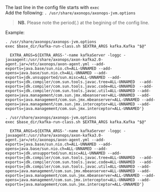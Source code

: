 The last line in the config file starts with <code>exec</code>
<br/>
Add the following: <code>. /usr/share/axonops/axonops-jvm.options</code>
<br/>
<blockquote>
<p><strong>NB.</strong> Please note the period(.) at the begining of the config line.</p>
</blockquote>
Example:
<!-- Kafka 2.0 Java 11 -->
<div id="Kafka20JavaDiv" class="javakafka">
<div id="Broker" class="axon_kafka_dynamic_s3">

```shell hl_lines="1" hl_lines="1"
. /usr/share/axonops/axonops-jvm.options
exec $base_dir/kafka-run-class.sh $EXTRA_ARGS kafka.Kafka "$@"
```
</div>
<div id="Zookeeper" class="axon_kafka_dynamic_s3" style="display:none">

```shell hl_lines="1"
. /usr/share/axonops/axonops-jvm.options
exec $base_dir/kafka-run-class.sh $EXTRA_ARGS org.apache.zookeeper.server.quorum.QuorumPeerMain "$@"
```
</div>
<div id="KRaftBroker" class="axon_kafka_dynamic_s3" style="display:none">

```shell hl_lines="1"
. /usr/share/axonops/axonops-jvm.options
exec $base_dir/kafka-run-class.sh $EXTRA_ARGS kafka.Kafka "$@"
```
</div>
<div id="KRaftController" class="axon_kafka_dynamic_s3" style="display:none">

```shell hl_lines="1"
. /usr/share/axonops/axonops-jvm.options
exec $base_dir/kafka-run-class.sh $EXTRA_ARGS kafka.Kafka "$@"
```
</div>
<div id="Connect" class="axon_kafka_dynamic_s3" style="display:none">

```shell hl_lines="1"
. /usr/share/axonops/axonops-jvm.options
exec $(dirname $0)/kafka-run-class.sh $EXTRA_ARGS org.apache.kafka.connect.cli.ConnectDistributed "$@"
```
</div>
</div>
<!-- END Kafka 2.0 Java 11 -->
<!-- Kafka 2.0 Java 17 -->
<div id="Kafka20Java17Div" class="javakafka">
<div id="Broker" class="axon_kafka_dynamic_s4">

```shell hl_lines="1"
  EXTRA_ARGS=${EXTRA_ARGS-'-name kafkaServer -loggc -javaagent:/usr/share/axonops/axon-kafka2.0-agent.jar=/etc/axonops/axon-agent.yml --add-exports=java.base/sun.nio.ch=ALL-UNNAMED --add-opens=java.base/sun.nio.ch=ALL-UNNAMED --add-exports=jdk.unsupported/sun.misc=ALL-UNNAMED --add-exports=jdk.compiler/com.sun.tools.javac.tree=ALL-UNNAMED  --add-exports=jdk.compiler/com.sun.tools.javac.code=ALL-UNNAMED  --add-exports=jdk.compiler/com.sun.tools.javac.util=ALL-UNNAMED --add-opens=java.management/com.sun.jmx.mbeanserver=ALL-UNNAMED --add-exports=java.management/com.sun.jmx.mbeanserver=ALL-UNNAMED --add-opens=java.management/com.sun.jmx.interceptor=ALL-UNNAMED --add-exports=java.management/com.sun.jmx.interceptor=ALL-UNNAMED'}
```
</div>
<div id="Zookeeper" class="axon_kafka_dynamic_s4" style="display:none">

```shell hl_lines="1"
  EXTRA_ARGS=${EXTRA_ARGS-'-name zookeeper -loggc -javaagent:/usr/share/axonops/axon-kafka2.0-agent.jar=/etc/axonops/axon-agent.yml --add-exports=java.base/sun.nio.ch=ALL-UNNAMED --add-opens=java.base/sun.nio.ch=ALL-UNNAMED --add-exports=jdk.unsupported/sun.misc=ALL-UNNAMED --add-exports=jdk.compiler/com.sun.tools.javac.tree=ALL-UNNAMED  --add-exports=jdk.compiler/com.sun.tools.javac.code=ALL-UNNAMED  --add-exports=jdk.compiler/com.sun.tools.javac.util=ALL-UNNAMED --add-opens=java.management/com.sun.jmx.mbeanserver=ALL-UNNAMED --add-exports=java.management/com.sun.jmx.mbeanserver=ALL-UNNAMED --add-opens=java.management/com.sun.jmx.interceptor=ALL-UNNAMED --add-exports=java.management/com.sun.jmx.interceptor=ALL-UNNAMED'}
```
</div>
<div id="KRaftBroker" class="axon_kafka_dynamic_s4" style="display:none">

```shell hl_lines="1"
  EXTRA_ARGS=${EXTRA_ARGS-'-name kafkaServer -loggc -javaagent:/usr/share/axonops/axon-kafka2.0-agent.jar=/etc/axonops/axon-agent.yml --add-exports=java.base/sun.nio.ch=ALL-UNNAMED --add-opens=java.base/sun.nio.ch=ALL-UNNAMED --add-exports=jdk.unsupported/sun.misc=ALL-UNNAMED --add-exports=jdk.compiler/com.sun.tools.javac.tree=ALL-UNNAMED  --add-exports=jdk.compiler/com.sun.tools.javac.code=ALL-UNNAMED  --add-exports=jdk.compiler/com.sun.tools.javac.util=ALL-UNNAMED --add-opens=java.management/com.sun.jmx.mbeanserver=ALL-UNNAMED --add-exports=java.management/com.sun.jmx.mbeanserver=ALL-UNNAMED --add-opens=java.management/com.sun.jmx.interceptor=ALL-UNNAMED --add-exports=java.management/com.sun.jmx.interceptor=ALL-UNNAMED'}
```
</div>
<div id="KRaftController" class="axon_kafka_dynamic_s4" style="display:none">

```shell hl_lines="1"
  EXTRA_ARGS=${EXTRA_ARGS-'-name kafkaServer -loggc -javaagent:/usr/share/axonops/axon-kafka2.0-agent.jar=/etc/axonops/axon-agent.yml --add-exports=java.base/sun.nio.ch=ALL-UNNAMED --add-opens=java.base/sun.nio.ch=ALL-UNNAMED --add-exports=jdk.unsupported/sun.misc=ALL-UNNAMED --add-exports=jdk.compiler/com.sun.tools.javac.tree=ALL-UNNAMED  --add-exports=jdk.compiler/com.sun.tools.javac.code=ALL-UNNAMED  --add-exports=jdk.compiler/com.sun.tools.javac.util=ALL-UNNAMED --add-opens=java.management/com.sun.jmx.mbeanserver=ALL-UNNAMED --add-exports=java.management/com.sun.jmx.mbeanserver=ALL-UNNAMED --add-opens=java.management/com.sun.jmx.interceptor=ALL-UNNAMED --add-exports=java.management/com.sun.jmx.interceptor=ALL-UNNAMED'}
```
</div>
<div id="Connect" class="axon_kafka_dynamic_s4" style="display:none">

```shell hl_lines="1"
  EXTRA_ARGS=${EXTRA_ARGS-'-name connectDistributed -javaagent:/usr/share/axonops/axon-kafka2.0-agent.jar=/etc/axonops/axon-agent.yml --add-exports=java.base/sun.nio.ch=ALL-UNNAMED --add-opens=java.base/sun.nio.ch=ALL-UNNAMED --add-exports=jdk.unsupported/sun.misc=ALL-UNNAMED --add-exports=jdk.compiler/com.sun.tools.javac.tree=ALL-UNNAMED  --add-exports=jdk.compiler/com.sun.tools.javac.code=ALL-UNNAMED  --add-exports=jdk.compiler/com.sun.tools.javac.util=ALL-UNNAMED --add-opens=java.management/com.sun.jmx.mbeanserver=ALL-UNNAMED --add-exports=java.management/com.sun.jmx.mbeanserver=ALL-UNNAMED --add-opens=java.management/com.sun.jmx.interceptor=ALL-UNNAMED --add-exports=java.management/com.sun.jmx.interceptor=ALL-UNNAMED'}
```
</div>
</div>
<!-- END Kafka 2.0 Java 17 -->
<!-- Kafka 3.0 Java 11 -->
<div id="Kafka30JavaDiv" class="javakafka">
<div id="Broker" class="axon_kafka_dynamic_s6">

```shell hl_lines="1"
. /usr/share/axonops/axonops-jvm.options
exec $base_dir/kafka-run-class.sh $EXTRA_ARGS kafka.Kafka "$@"
```
</div>
<div id="Zookeeper" class="axon_kafka_dynamic_s6" style="display:none">

```shell hl_lines="1"
. /usr/share/axonops/axonops-jvm.options
exec $base_dir/kafka-run-class.sh $EXTRA_ARGS org.apache.zookeeper.server.quorum.QuorumPeerMain "$@"
```
</div>
<div id="KRaftBroker" class="axon_kafka_dynamic_s6" style="display:none">

```shell hl_lines="1"
. /usr/share/axonops/axonops-jvm.options
exec $base_dir/kafka-run-class.sh $EXTRA_ARGS kafka.Kafka "$@"
```
</div>
<div id="KRaftController" class="axon_kafka_dynamic_s6" style="display:none">

```shell hl_lines="1"
. /usr/share/axonops/axonops-jvm.options
exec $base_dir/kafka-run-class.sh $EXTRA_ARGS kafka.Kafka "$@"
```
</div>
<div id="Connect" class="axon_kafka_dynamic_s6" style="display:none">

```shell hl_lines="1"
. /usr/share/axonops/axonops-jvm.options
exec $(dirname $0)/kafka-run-class.sh $EXTRA_ARGS org.apache.kafka.connect.cli.ConnectDistributed "$@"
```
</div>
</div>
<!-- END Kafka 3.0 Java 11 -->
<!-- Kafka 3.0 Java 17 -->
<div id="Kafka30Java17Div" class="javakafka">
<div id="Broker" class="axon_kafka_dynamic_s7">

```shell hl_lines="1"
  EXTRA_ARGS=${EXTRA_ARGS-'-name kafkaServer -loggc -javaagent:/usr/share/axonops/axon-kafka3.0-agent.jar=/etc/axonops/axon-agent.yml --add-exports=java.base/sun.nio.ch=ALL-UNNAMED --add-opens=java.base/sun.nio.ch=ALL-UNNAMED --add-exports=jdk.unsupported/sun.misc=ALL-UNNAMED --add-exports=jdk.compiler/com.sun.tools.javac.tree=ALL-UNNAMED  --add-exports=jdk.compiler/com.sun.tools.javac.code=ALL-UNNAMED  --add-exports=jdk.compiler/com.sun.tools.javac.util=ALL-UNNAMED --add-opens=java.management/com.sun.jmx.mbeanserver=ALL-UNNAMED --add-exports=java.management/com.sun.jmx.mbeanserver=ALL-UNNAMED --add-opens=java.management/com.sun.jmx.interceptor=ALL-UNNAMED --add-exports=java.management/com.sun.jmx.interceptor=ALL-UNNAMED'}
```
</div>
<div id="Zookeeper" class="axon_kafka_dynamic_s7" style="display:none">

```shell hl_lines="1"
  EXTRA_ARGS=${EXTRA_ARGS-'-name zookeeper -loggc -javaagent:/usr/share/axonops/axon-kafka3.0-agent.jar=/etc/axonops/axon-agent.yml --add-exports=java.base/sun.nio.ch=ALL-UNNAMED --add-opens=java.base/sun.nio.ch=ALL-UNNAMED --add-exports=jdk.unsupported/sun.misc=ALL-UNNAMED --add-exports=jdk.compiler/com.sun.tools.javac.tree=ALL-UNNAMED  --add-exports=jdk.compiler/com.sun.tools.javac.code=ALL-UNNAMED  --add-exports=jdk.compiler/com.sun.tools.javac.util=ALL-UNNAMED --add-opens=java.management/com.sun.jmx.mbeanserver=ALL-UNNAMED --add-exports=java.management/com.sun.jmx.mbeanserver=ALL-UNNAMED --add-opens=java.management/com.sun.jmx.interceptor=ALL-UNNAMED --add-exports=java.management/com.sun.jmx.interceptor=ALL-UNNAMED'}
```
</div>
<div id="KRaftBroker" class="axon_kafka_dynamic_s7" style="display:none">

```shell hl_lines="1"
  EXTRA_ARGS=${EXTRA_ARGS-'-name kafkaServer -loggc -javaagent:/usr/share/axonops/axon-kafka3.0-agent.jar=/etc/axonops/axon-agent.yml --add-exports=java.base/sun.nio.ch=ALL-UNNAMED --add-opens=java.base/sun.nio.ch=ALL-UNNAMED --add-exports=jdk.unsupported/sun.misc=ALL-UNNAMED --add-exports=jdk.compiler/com.sun.tools.javac.tree=ALL-UNNAMED  --add-exports=jdk.compiler/com.sun.tools.javac.code=ALL-UNNAMED  --add-exports=jdk.compiler/com.sun.tools.javac.util=ALL-UNNAMED --add-opens=java.management/com.sun.jmx.mbeanserver=ALL-UNNAMED --add-exports=java.management/com.sun.jmx.mbeanserver=ALL-UNNAMED --add-opens=java.management/com.sun.jmx.interceptor=ALL-UNNAMED --add-exports=java.management/com.sun.jmx.interceptor=ALL-UNNAMED'}
```
</div>
<div id="KRaftController" class="axon_kafka_dynamic_s7" style="display:none">

```shell hl_lines="1"
  EXTRA_ARGS=${EXTRA_ARGS-'-name kafkaServer -loggc -javaagent:/usr/share/axonops/axon-kafka3.0-agent.jar=/etc/axonops/axon-agent.yml --add-exports=java.base/sun.nio.ch=ALL-UNNAMED --add-opens=java.base/sun.nio.ch=ALL-UNNAMED --add-exports=jdk.unsupported/sun.misc=ALL-UNNAMED --add-exports=jdk.compiler/com.sun.tools.javac.tree=ALL-UNNAMED  --add-exports=jdk.compiler/com.sun.tools.javac.code=ALL-UNNAMED  --add-exports=jdk.compiler/com.sun.tools.javac.util=ALL-UNNAMED --add-opens=java.management/com.sun.jmx.mbeanserver=ALL-UNNAMED --add-exports=java.management/com.sun.jmx.mbeanserver=ALL-UNNAMED --add-opens=java.management/com.sun.jmx.interceptor=ALL-UNNAMED --add-exports=java.management/com.sun.jmx.interceptor=ALL-UNNAMED'}
```
</div>
<div id="Connect" class="axon_kafka_dynamic_s7" style="display:none">

```shell hl_lines="1"
  EXTRA_ARGS=${EXTRA_ARGS-'-name connectDistributed -javaagent:/usr/share/axonops/axon-kafka3.0-agent.jar=/etc/axonops/axon-agent.yml --add-exports=java.base/sun.nio.ch=ALL-UNNAMED --add-opens=java.base/sun.nio.ch=ALL-UNNAMED --add-exports=jdk.unsupported/sun.misc=ALL-UNNAMED --add-exports=jdk.compiler/com.sun.tools.javac.tree=ALL-UNNAMED  --add-exports=jdk.compiler/com.sun.tools.javac.code=ALL-UNNAMED  --add-exports=jdk.compiler/com.sun.tools.javac.util=ALL-UNNAMED --add-opens=java.management/com.sun.jmx.mbeanserver=ALL-UNNAMED --add-exports=java.management/com.sun.jmx.mbeanserver=ALL-UNNAMED --add-opens=java.management/com.sun.jmx.interceptor=ALL-UNNAMED --add-exports=java.management/com.sun.jmx.interceptor=ALL-UNNAMED'}
```
</div>
</div>
<!-- END Kafka 3.0 Java 17 -->